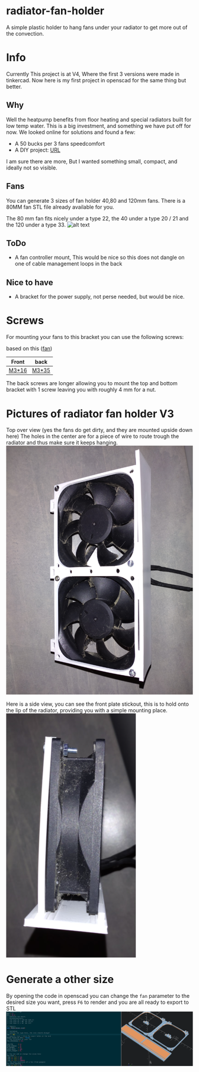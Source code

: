 # radiator-fan-holder
A simple plastic holder to hang fans under your radiator to get more out of the convection.

# Info

Currently This project is at V4, Where the first 3 versions were made in tinkercad.
Now here is my first project in openscad for the same thing but better.

## Why

Well the heatpump benefits from floor heating and special radiators built for low temp water. This is a big investment, and something we have put off for now. We looked online for solutions and found a few:
- A 50 bucks per 3 fans speedcomfort
- A DIY project: [URL](https://www.conrad.nl/info/guides/zelfbouwprojecten/cv-met-ventilatoren)

I am sure there are more, But I wanted something small, compact, and ideally not so visible.

## Fans

You can generate 3 sizes of fan holder 40,80 and 120mm fans.
There is a 80MM fan STL file already available for you.

The 80 mm fan fits nicely under a type 22, the 40 under a type 20 / 21 and the 120 under a type 33.
![alt text](https://www.radiatorendiscounter.nl/back-site/upload/shop_product_image/henrad-standaard-maatvoering_20181109102631709.jpg)

## ToDo
- A  fan controller mount, This would be nice so this does not dangle on one of cable management loops in the back

## Nice to have
- A bracket for the power supply, not perse needed, but would be nice.

# Screws
For mounting your fans to this bracket you can use the following screws:

based on this ([fan](https://www.arctic.de/en/F8/AFACO-08000-GBA01/))

|Front| back|
|--|--|
|[M3*16](https://www.microschroeven.nl/nl/inbus-met-bolkop-din7380/m3/inbus-met-bolkop-m3-x-16-roest-vrij-staal-din7380-per-10-stuks/a-2648-10000121)|[M3*35](https://www.microschroeven.nl/nl/inbus-met-bolkop-din7380/m3/inbus-met-bolkop-m3-x-35-roest-vrij-staal-din7380-per-10-stuks/a-3327-10000121)|

The back screws are longer allowing you to mount the top and bottom bracket with 1 screw leaving you with roughly 4 mm for a nut.

# Pictures of radiator fan holder V3

Top over view (yes the fans do get dirty, and they are mounted upside down here) The holes in the center are for a piece of wire to route trough the radiator and thus make sure it keeps hanging.
![Top view](https://github.com/william-sy/radiator-fan-holder/blob/main/pictures/rad-1.JPG?raw=true)

Here is a side view, you can see the front plate stickout, this is to hold onto the lip of the radiator, providing you with a simple mounting place.
![side view](https://github.com/william-sy/radiator-fan-holder/blob/main/pictures/rad-2.png?raw=true)

# Generate a other size
By opening the code in openscad you can change the `fan` parameter to the desired size you want, press `F6` to render and you are all ready to export to STL
![Generate ](https://github.com/william-sy/radiator-fan-holder/blob/main/pictures/rad-3.png?raw=true)
